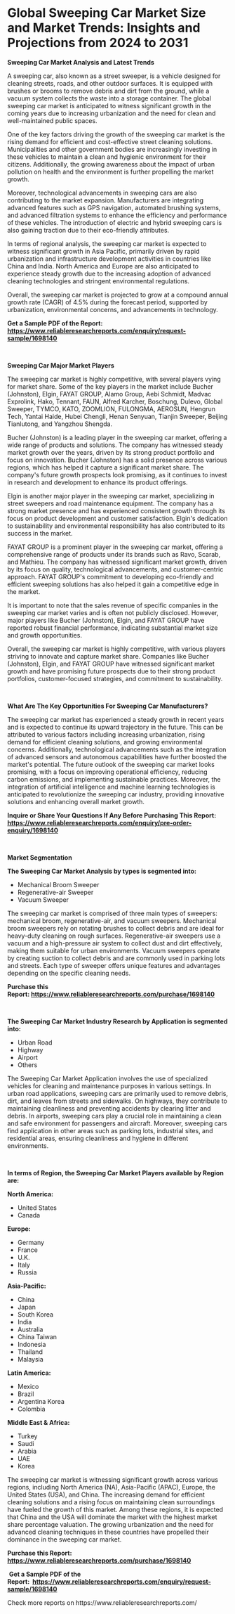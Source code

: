 <p><h1>Global Sweeping Car Market Size and Market Trends: Insights and Projections from 2024 to 2031</h1></p><p><strong>Sweeping Car Market Analysis and Latest Trends</strong></p>
<p><p>A sweeping car, also known as a street sweeper, is a vehicle designed for cleaning streets, roads, and other outdoor surfaces. It is equipped with brushes or brooms to remove debris and dirt from the ground, while a vacuum system collects the waste into a storage container. The global sweeping car market is anticipated to witness significant growth in the coming years due to increasing urbanization and the need for clean and well-maintained public spaces.</p><p>One of the key factors driving the growth of the sweeping car market is the rising demand for efficient and cost-effective street cleaning solutions. Municipalities and other government bodies are increasingly investing in these vehicles to maintain a clean and hygienic environment for their citizens. Additionally, the growing awareness about the impact of urban pollution on health and the environment is further propelling the market growth.</p><p>Moreover, technological advancements in sweeping cars are also contributing to the market expansion. Manufacturers are integrating advanced features such as GPS navigation, automated brushing systems, and advanced filtration systems to enhance the efficiency and performance of these vehicles. The introduction of electric and hybrid sweeping cars is also gaining traction due to their eco-friendly attributes.</p><p>In terms of regional analysis, the sweeping car market is expected to witness significant growth in Asia Pacific, primarily driven by rapid urbanization and infrastructure development activities in countries like China and India. North America and Europe are also anticipated to experience steady growth due to the increasing adoption of advanced cleaning technologies and stringent environmental regulations.</p><p>Overall, the sweeping car market is projected to grow at a compound annual growth rate (CAGR) of 4.5% during the forecast period, supported by urbanization, environmental concerns, and advancements in technology.</p></p>
<p><strong>Get a Sample PDF of the Report:&nbsp; <a href="https://www.reliableresearchreports.com/enquiry/request-sample/1698140">https://www.reliableresearchreports.com/enquiry/request-sample/1698140</a></strong></p>
<p>&nbsp;</p>
<p><strong>Sweeping Car Major Market Players</strong></p>
<p><p>The sweeping car market is highly competitive, with several players vying for market share. Some of the key players in the market include Bucher (Johnston), Elgin, FAYAT GROUP, Alamo Group, Aebi Schmidt, Madvac Exprolink, Hako, Tennant, FAUN, Alfred Karcher, Boschung, Dulevo, Global Sweeper, TYMCO, KATO, ZOOMLION, FULONGMA, AEROSUN, Hengrun Tech, Yantai Haide, Hubei Chengli, Henan Senyuan, Tianjin Sweeper, Beijing Tianlutong, and Yangzhou Shengda.</p><p>Bucher (Johnston) is a leading player in the sweeping car market, offering a wide range of products and solutions. The company has witnessed steady market growth over the years, driven by its strong product portfolio and focus on innovation. Bucher (Johnston) has a solid presence across various regions, which has helped it capture a significant market share. The company's future growth prospects look promising, as it continues to invest in research and development to enhance its product offerings.</p><p>Elgin is another major player in the sweeping car market, specializing in street sweepers and road maintenance equipment. The company has a strong market presence and has experienced consistent growth through its focus on product development and customer satisfaction. Elgin's dedication to sustainability and environmental responsibility has also contributed to its success in the market.</p><p>FAYAT GROUP is a prominent player in the sweeping car market, offering a comprehensive range of products under its brands such as Ravo, Scarab, and Mathieu. The company has witnessed significant market growth, driven by its focus on quality, technological advancements, and customer-centric approach. FAYAT GROUP's commitment to developing eco-friendly and efficient sweeping solutions has also helped it gain a competitive edge in the market.</p><p>It is important to note that the sales revenue of specific companies in the sweeping car market varies and is often not publicly disclosed. However, major players like Bucher (Johnston), Elgin, and FAYAT GROUP have reported robust financial performance, indicating substantial market size and growth opportunities.</p><p>Overall, the sweeping car market is highly competitive, with various players striving to innovate and capture market share. Companies like Bucher (Johnston), Elgin, and FAYAT GROUP have witnessed significant market growth and have promising future prospects due to their strong product portfolios, customer-focused strategies, and commitment to sustainability.</p></p>
<p>&nbsp;</p>
<p><strong>What Are The Key Opportunities For Sweeping Car Manufacturers?</strong></p>
<p><p>The sweeping car market has experienced a steady growth in recent years and is expected to continue its upward trajectory in the future. This can be attributed to various factors including increasing urbanization, rising demand for efficient cleaning solutions, and growing environmental concerns. Additionally, technological advancements such as the integration of advanced sensors and autonomous capabilities have further boosted the market's potential. The future outlook of the sweeping car market looks promising, with a focus on improving operational efficiency, reducing carbon emissions, and implementing sustainable practices. Moreover, the integration of artificial intelligence and machine learning technologies is anticipated to revolutionize the sweeping car industry, providing innovative solutions and enhancing overall market growth.</p></p>
<p><strong>Inquire or Share Your Questions If Any Before Purchasing This Report: <a href="https://www.reliableresearchreports.com/enquiry/pre-order-enquiry/1698140">https://www.reliableresearchreports.com/enquiry/pre-order-enquiry/1698140</a></strong></p>
<p>&nbsp;</p>
<p><strong>Market Segmentation</strong></p>
<p><strong>The Sweeping Car Market Analysis by types is segmented into:</strong></p>
<p><ul><li>Mechanical Broom Sweeper</li><li>Regenerative-air Sweeper</li><li>Vacuum Sweeper</li></ul></p>
<p><p>The sweeping car market is comprised of three main types of sweepers: mechanical broom, regenerative-air, and vacuum sweepers. Mechanical broom sweepers rely on rotating brushes to collect debris and are ideal for heavy-duty cleaning on rough surfaces. Regenerative-air sweepers use a vacuum and a high-pressure air system to collect dust and dirt effectively, making them suitable for urban environments. Vacuum sweepers operate by creating suction to collect debris and are commonly used in parking lots and streets. Each type of sweeper offers unique features and advantages depending on the specific cleaning needs.</p></p>
<p><strong>Purchase this Report:&nbsp;<a href="https://www.reliableresearchreports.com/purchase/1698140">https://www.reliableresearchreports.com/purchase/1698140</a></strong></p>
<p>&nbsp;</p>
<p><strong>The Sweeping Car Market Industry Research by Application is segmented into:</strong></p>
<p><ul><li>Urban Road</li><li>Highway</li><li>Airport</li><li>Others</li></ul></p>
<p><p>The Sweeping Car Market Application involves the use of specialized vehicles for cleaning and maintenance purposes in various settings. In urban road applications, sweeping cars are primarily used to remove debris, dirt, and leaves from streets and sidewalks. On highways, they contribute to maintaining cleanliness and preventing accidents by clearing litter and debris. In airports, sweeping cars play a crucial role in maintaining a clean and safe environment for passengers and aircraft. Moreover, sweeping cars find application in other areas such as parking lots, industrial sites, and residential areas, ensuring cleanliness and hygiene in different environments.</p></p>
<p>&nbsp;</p>
<p><strong>In terms of Region, the Sweeping Car Market Players available by Region are:</strong></p>
<p>
    <p> <strong> North America: </strong>
        <ul>
            <li>United States</li>
            <li>Canada</li>
        </ul>
        </p> 
    <p> <strong> Europe: </strong>
        <ul>
            <li>Germany</li>
            <li>France</li>
            <li>U.K.</li>
            <li>Italy</li>
            <li>Russia</li>
        </ul>
        </p> 
    <p> <strong> Asia-Pacific: </strong>
        <ul>
            <li>China</li>
            <li>Japan</li>
            <li>South Korea</li>
            <li>India</li>
            <li>Australia</li>
            <li>China Taiwan</li>
            <li>Indonesia</li>
            <li>Thailand</li>
            <li>Malaysia</li>
        </ul>
        </p> 
    <p> <strong> Latin America: </strong>
        <ul>
            <li>Mexico</li>
            <li>Brazil</li>
            <li>Argentina Korea</li>
            <li>Colombia</li>
        </ul>
        </p> 
    <p> <strong> Middle East & Africa: </strong>
        <ul>
            <li>Turkey</li>
            <li>Saudi</li>
            <li>Arabia</li>
            <li>UAE</li>
            <li>Korea</li>
        </ul>
    </p>
    </p>
<p><p>The sweeping car market is witnessing significant growth across various regions, including North America (NA), Asia-Pacific (APAC), Europe, the United States (USA), and China. The increasing demand for efficient cleaning solutions and a rising focus on maintaining clean surroundings have fueled the growth of this market. Among these regions, it is expected that China and the USA will dominate the market with the highest market share percentage valuation. The growing urbanization and the need for advanced cleaning techniques in these countries have propelled their dominance in the sweeping car market.</p></p>
<p><strong>Purchase this Report: <a href="https://www.reliableresearchreports.com/purchase/1698140">https://www.reliableresearchreports.com/purchase/1698140</a></strong></p>
<p>&nbsp;<strong>Get a Sample PDF of the Report:&nbsp;&nbsp;<a href="https://www.reliableresearchreports.com/enquiry/request-sample/1698140">https://www.reliableresearchreports.com/enquiry/request-sample/1698140</a></strong></p>
<p><strong></strong></p>
<p>Check more reports on https://www.reliableresearchreports.com/</p>